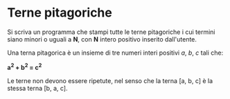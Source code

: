 # Terne pitagoriche

Si scriva un programma che stampi tutte le terne pitagoriche i cui termini siano minori o uguali a **N**, con **N** intero positivo inserito dall'utente.

Una terna pitagorica è un insieme di tre numeri interi positivi *a*, *b*, *c* tali che:

**a<sup>2</sup> + b<sup>2</sup> = c<sup>2</sup>**

Le terne non devono essere ripetute, nel senso che la terna [a, b, c] è la stessa terna [b, a, c].   

